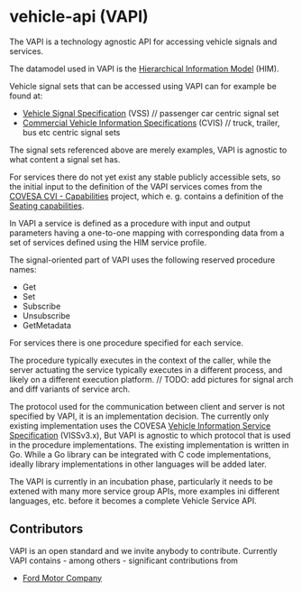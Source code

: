 # vehicle-api (VAPI)
The VAPI is a technology agnostic API for accessing vehicle signals and services.

The datamodel used in VAPI is the [Hierarchical Information Model](https://covesa.github.io/hierarchical_information_model/) (HIM).

Vehicle signal sets that can be accessed using VAPI can for example be found at:
* [Vehicle Signal Specification]() (VSS)  // passenger car centric signal set
* [Commercial Vehicle Information Specifications](https://covesa.github.io/commercial-vehicle-information-specifications/) (CVIS)  // truck, trailer, bus etc centric signal sets

The signal sets referenced above are merely examples, VAPI is agnostic to what content a signal set has.

For services there do not yet exist any stable publicly accessible sets,
so the initial input to the definition of the VAPI services comes from the [COVESA CVI - Capabilities](https://wiki.covesa.global/display/WIK4/Capabilities+Project) project,
which e. g. contains a definition of the [Seating capabilities](https://wiki.covesa.global/display/WIK4/Capabilities+Project+-++Seating+Capabilities).

In VAPI a service is defined as a procedure with input and output parameters having a one-to-one mapping with corresponding data from a set of services defined using the HIM service profile.

The signal-oriented part of VAPI uses the following reserved procedure names:
* Get
* Set
* Subscribe
* Unsubscribe
* GetMetadata

For services there is one procedure specified for each service.

The procedure typically executes in the context of the caller, while the server actuating the service typically executes in a different process,
and likely on a different execution platform.
//  TODO: add pictures for signal arch and diff variants of service arch.

The protocol used for the communication between client and server is not specified by VAPI, it is an implementation decision.
The currently only existing implementation uses the COVESA [Vehicle Information Service Specification]() (VISSv3.x),
But VAPI is agnostic to which protocol that is used in the procedure implementations.
The existing implementation is written in Go. While a Go library can be integrated with C code implementations,
ideally library implementations in other languages will be added later.

The VAPI is currently in an incubation phase, particularly it needs to be extened with many more service group APIs,
more examples ini different languages, etc. before it becomes a complete Vehicle Service API.

## Contributors
VAPI is an open standard and we invite anybody to contribute. Currently VAPI contains - among others - significant  contributions from

 - [Ford Motor Company](https://www.ford.com/)
